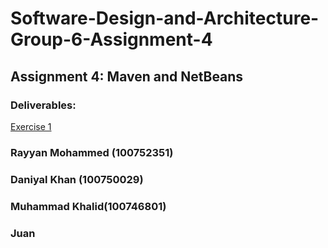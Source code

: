 # Software-Design-and-Architecture-Group-6-Assignment-4
## Assignment 4: Maven and NetBeans
 
### Deliverables:
[Exercise 1](https://github.com/100750029/-Software-Design-and-Architecture-Group-6-Assignment-4/tree/main/Exercise%201)

### Rayyan Mohammed (100752351)
### Daniyal Khan (100750029)
### Muhammad Khalid(100746801) 
### Juan 
